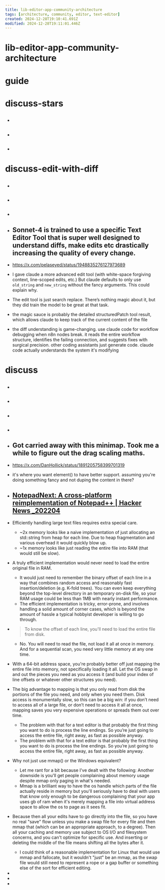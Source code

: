 ```yaml
---
title: lib-editor-app-community-architecture
tags: [architecture, community, editor, text-editor]
created: 2024-12-28T19:10:41.691Z
modified: 2024-12-28T19:11:01.446Z
---
```


# lib-editor-app-community-architecture

# guide

# discuss-stars
- ## 

- ## 

- ## 
# discuss-edit-with-diff
- ## 

- ## 

- ## 

- ## Sonnet-4 is trained to use a specific Text Editor Tool that is super well designed to understand diffs, make edits etc drastically increasing the quality of every change.
- https://x.com/pelaseyed/status/1948835276127973689

- I gave claude a more advanced edit tool (with white-space forgiving context, line-scoped edits, etc.) But claude defaults to only use `old_string` and `new_string` without the fancy arguments. This could explain why.
- The edit tool is just search replace. There’s nothing magic about it, but they did train the model to be great at that task.

- the magic sauce is probably the detailed structuredPatch tool result, which allows claude to keep track of the current content of the file

- the diff understanding is game-changing. use claude code for workflow debugging when n8n nodes break. it reads the entire workflow structure, identifies the failing connection, and suggests fixes with surgical precision. other coding assistants just generate code. claude code actually understands the system it's modifying
# discuss
- ## 

- ## 

- ## 

- ## 

- ## Got carried away with this minimap. Took me a while to figure out the drag scaling maths.
- https://x.com/DanHollick/status/1891205758399701319
- it's where you want element() to have better support. assuming you're doing something fancy and not duping the content in there? 

- ## [NotepadNext: A cross-platform reimplementation of Notepad++ | Hacker News _202204](https://news.ycombinator.com/item?id=30959025)
- Efficiently handling large text files requires extra special care.
  - ~2x memory looks like a naive implementation of just allocating an std::string from heap for each line. Due to heap fragmentation and various overhead it would quickly blow up.
  - ~1x memory looks like just reading the entire file into RAM (that would still be slow).
- A truly efficient implementation would never need to load the entire original file in RAM.
  - It would just need to remember the binary offset of each line in a way that combines random access and reasonably fast insertion/deletion (e.g. K-fold trees). You can even keep everything beyond the top-level directory in an temporary on-disk file, so your RAM usage could be less than 1MB with nearly instant performance.
  - The efficient implementation is tricky, error-prone, and involves handling a solid amount of corner cases, which is beyond the amount of hassle a typical hobbyist developer is willing to go through.
- > To know the offset of each line, you'll need to load the entire file from disk.
  - No. You will need to read the file, not load it all at once in memory. And for a sequential scan, you need very little memory at any one time.

- With a 64-bit address space, you're probably better off just mapping the entire file into memory, not specifically loading it all. Let the OS swap in and out the pieces you need as you access it (and build your index of line offsets or whatever other structures you need).
- The big advantage to mapping is that you only read from disk the portions of the file you need, and only when you need them. Disk access is monumentally slow, so this can be a big win: if you don’t need to access all of a large file, or don’t need to access it all at once, mapping saves you very expensive operations or spreads them out over time.
  - The problem with that for a text editor is that probably the first thing you want to do is process the line endings. So you’re just going to access the entire file, right away, as fast as possible anyway.
  - The problem with that for a text editor is that probably the first thing you want to do is process the line endings. So you’re just going to access the entire file, right away, as fast as possible anyway.

- Why not just use mmap() or the Windows equivalent?
  - Let me rant for a bit because I've dealt with the following: Another downside is you'll get people complaining about memory usage despite mmap only paging in what's needed.
  - Mmap is a brilliant way to have the os handle which parts of the file actually reside in memory but you'll seriously have to deal with users that know only enough to be dangerous complaining that your app uses gb of ram when it's merely mapping a file into virtual address space to allow the os to page as it sees fit.
- Because then all your edits have to go directly into the file, so you have no real "save" flow unless you make a swap file for every file and then mmap that (which can be an appropriate approach, to a degree). Then all your caching and memory use subject to OS I/O and filesystem concerns, and you can't optimize for specific use. And inserting or deleting the middle of the file means shifting all the bytes after it.
  - I could think of a reasonable implementation for Linux that would use mmap and fallocate, but it wouldn't "just" be an mmap, as the swap file would still need to represent a rope or a gap buffer or something else of the sort for efficient editing.

- 
- 
- 
